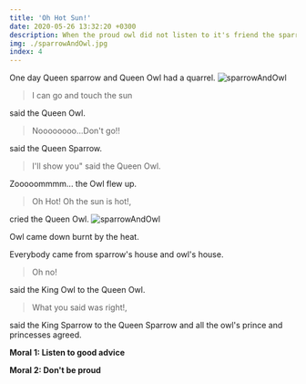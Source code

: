 ```yaml
---
title: 'Oh Hot Sun!'
date: 2020-05-26 13:32:20 +0300
description: When the proud owl did not listen to it's friend the sparrow...  
img: ./sparrowAndOwl.jpg
index: 4
---
```


One day Queen sparrow and Queen Owl had a quarrel. 
![sparrowAndOwl](./sparrowAndOwl.jpg)

> I can go and touch the sun 

said the Queen Owl.

> Noooooooo...Don't go!! 

said the Queen Sparrow.

> I'll show you" said the Queen Owl. 

Zooooommmm... the Owl flew up. 

> Oh Hot! Oh the sun is hot!, 

cried the Queen Owl. 
![sparrowAndOwl](./owlAndSun.jpg)

Owl came down burnt by the heat. 

Everybody came from sparrow's house and owl's house. 

> Oh no! 

said the King Owl to the Queen Owl.

> What you said was right!, 

said the King Sparrow to the Queen Sparrow and all the owl's prince and princesses agreed. 


**Moral 1: Listen to good advice**

**Moral 2: Don't be proud**

